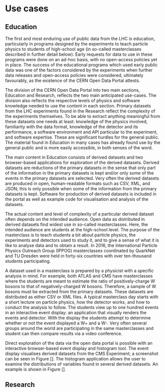 # Use cases

## Education

The first and most enduring use of public data from the LHC is education, particularly in programs designed by the experiments to teach particle physics to students of high-school age (in so-called masterclasses described in further detail below). Early requests for data to use in these programs were done on an ad-hoc basis, with no open-access policies yet in place. The success of the educational programs which used early public data was one of the factors considered by the experiments when further data releases and open-access policies were considered, ultimately favourably, as the existence of the CERN Open Data Portal attests.

The division of the CERN Open Data Portal into two main sections, Education and Research, reflects the two main anticipated use-cases. The division also reflects the respective levels of physics and software knowledge needed to use the content in each section. Primary datasets from the LHC experiments found in the Research reflect the complexity of the experiments themselves. To be able to extract anything meaningful from these datasets one needs at least: knowledge of the physics involved, familiarity with the data format, knowledge of the detector and its performance, a software environment and API particular to the experiment, and software expertise. These are significant hurdles for the general public. The material found in Education in many cases has already found use by the general public and is more easily accessible, in both senses of the word.

The main content in Education consists of derived datasets and two browser-based applications for exploration of the derived datasets.
Derived datasets are reductions of the primary datasets in the sense that only part of the information in the primary datasets is kept and/or only some of the events in the primary datasets are selected. Very often the derived datasets are produced in open, human-readable formats such as CSV, XML, and JSON; this is only possible when some of the information from the primary datasets is kept. Software for production of derived datasets is included in the portal as well as example code for visualisation and analysis of the datasets.

The actual content and level of complexity of a particular derived dataset often depends on the intended audience. Open data as distributed in derived datasets find widest use in so-called masterclasses. Here, the intended audience are students at the high-school level. The purpose of the masterclass is to teach students a bit about particle physics, the experiments and detectors used to study it, and to give a sense of what it is like to analyse data and to obtain a result. In 2016, the International Particle Physics Outreach Group (IPPOG) masterclasses  coordinated by QuarkNet and TU Dresden were held in forty-six countries with over ten-thousand students participating.

A dataset used in a masterclass is prepared by a physicist with a specific analysis in mind. For example, both ATLAS and CMS have masterclasses where the students are meant to estimate the ratio of positively-charge W bosons to that of negatively-charged W bosons. Therefore, a sample of W bosons must be extracted from the primary datasets. These datasets are distributed as either CSV or XML files. A typical masterclass day starts with a short lecture on particle physics, how the detector works, and how to conduct the analysis to follow. The students view up to one hundred events in an interactive event display: an application that visually renders the events and detector. With the display the students attempt to determine whether or not the event displayed a W+ and a W-. Very often several groups around the world are participating in the same masterclasses and student can then compare results via a video conference.

Direct exploration of the data via the open data portal is possible with an interactive browser-based event display and histogram tool. The event display visualises derived datasets from the CMS Experiment; a screenshot can be seen in Figure []. The histogram application allows the user to examine the distributions of variables found in several derived datasets. An example is shown in Figure [].

## Research
